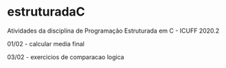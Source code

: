 # estruturadaC
Atividades da disciplina de Programação Estruturada em C - ICUFF 2020.2

01/02 - calcular media final

03/02 - exercicios de comparacao logica
